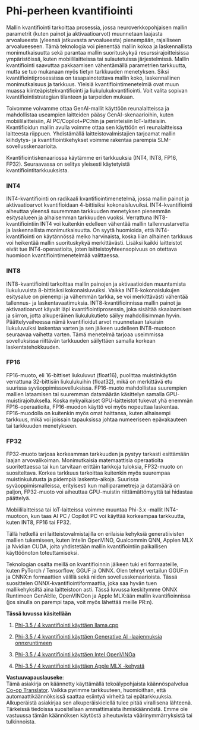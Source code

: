 <!--
CO_OP_TRANSLATOR_METADATA:
{
  "original_hash": "d658062de70b131ef4c0bff69b5fc70e",
  "translation_date": "2025-07-16T21:47:50+00:00",
  "source_file": "md/01.Introduction/04/QuantifyingPhi.md",
  "language_code": "fi"
}
-->
# **Phi-perheen kvantifiointi**

Mallin kvantifiointi tarkoittaa prosessia, jossa neuroverkkopohjaisen mallin parametrit (kuten painot ja aktivaatioarvot) muunnetaan laajasta arvoalueesta (yleensä jatkuvasta arvoalueesta) pienempään, rajalliseen arvoalueeseen. Tämä teknologia voi pienentää mallin kokoa ja laskennallista monimutkaisuutta sekä parantaa mallin suorituskykyä resurssirajoitteisissa ympäristöissä, kuten mobiililaitteissa tai sulautetuissa järjestelmissä. Mallin kvantifiointi saavuttaa pakkaamisen vähentämällä parametrien tarkkuutta, mutta se tuo mukanaan myös tietyn tarkkuuden menetyksen. Siksi kvantifiointiprosessissa on tasapainotettava mallin koko, laskennallinen monimutkaisuus ja tarkkuus. Yleisiä kvantifiointimenetelmiä ovat muun muassa kiinteäpistekvantifiointi ja liukulukukvantifiointi. Voit valita sopivan kvantifiointistrategian tilanteen ja tarpeiden mukaan.

Toivomme voivamme ottaa GenAI-mallit käyttöön reunalaitteissa ja mahdollistaa useampien laitteiden pääsy GenAI-skenaarioihin, kuten mobiililaitteisiin, AI PC/Copilot+PC:hin ja perinteisiin IoT-laitteisiin. Kvantifioidun mallin avulla voimme ottaa sen käyttöön eri reunalaitteissa laitteesta riippuen. Yhdistämällä laitteistovalmistajien tarjoamat mallin kiihdytys- ja kvantifiointikehykset voimme rakentaa parempia SLM-sovellusskenaarioita.

Kvantifiointiskenaariossa käytämme eri tarkkuuksia (INT4, INT8, FP16, FP32). Seuraavassa on selitys yleisesti käytetyistä kvantifiointitarkkuuksista.

### **INT4**

INT4-kvantifiointi on radikaali kvantifiointimenetelmä, jossa mallin painot ja aktivaatioarvot kvantifioidaan 4-bittisiksi kokonaisluvuiksi. INT4-kvantifiointi aiheuttaa yleensä suuremman tarkkuuden menetyksen pienemmän esitysalueen ja alhaisemman tarkkuuden vuoksi. Verrattuna INT8-kvantifiointiin INT4 voi kuitenkin edelleen vähentää mallin tallennustarvetta ja laskennallista monimutkaisuutta. On syytä huomioida, että INT4-kvantifiointi on käytännössä melko harvinaista, koska liian alhainen tarkkuus voi heikentää mallin suorituskykyä merkittävästi. Lisäksi kaikki laitteistot eivät tue INT4-operaatioita, joten laitteistoyhteensopivuus on otettava huomioon kvantifiointimenetelmää valittaessa.

### **INT8**

INT8-kvantifiointi tarkoittaa mallin painojen ja aktivaatioiden muuntamista liukuluvuista 8-bittisiksi kokonaisluvuiksi. Vaikka INT8-kokonaislukujen esitysalue on pienempi ja vähemmän tarkka, se voi merkittävästi vähentää tallennus- ja laskentavaatimuksia. INT8-kvantifioinnissa mallin painot ja aktivaatioarvot käyvät läpi kvantifiointiprosessin, joka sisältää skaalaamisen ja siirron, jotta alkuperäinen liukulukutieto säilyy mahdollisimman hyvin. Päättelyvaiheessa nämä kvantifioidut arvot muunnetaan takaisin liukuluvuiksi laskentaa varten ja sen jälkeen uudelleen INT8-muotoon seuraavaa vaihetta varten. Tämä menetelmä tarjoaa useimmissa sovelluksissa riittävän tarkkuuden säilyttäen samalla korkean laskentatehokkuuden.

### **FP16**

FP16-muoto, eli 16-bittiset liukuluvut (float16), puolittaa muistinkäytön verrattuna 32-bittisiin liukulukuihin (float32), mikä on merkittävä etu suurissa syväoppimissovelluksissa. FP16-muoto mahdollistaa suurempien mallien lataamisen tai suuremman datamäärän käsittelyn samalla GPU-muistirajoituksella. Koska nykyaikaiset GPU-laitteistot tukevat yhä enemmän FP16-operaatioita, FP16-muodon käyttö voi myös nopeuttaa laskentaa. FP16-muodolla on kuitenkin myös omat haittansa, kuten alhaisempi tarkkuus, mikä voi joissain tapauksissa johtaa numeeriseen epävakauteen tai tarkkuuden menetykseen.

### **FP32**

FP32-muoto tarjoaa korkeamman tarkkuuden ja pystyy tarkasti esittämään laajan arvovalikoiman. Monimutkaisia matemaattisia operaatioita suoritettaessa tai kun tarvitaan erittäin tarkkoja tuloksia, FP32-muoto on suositeltava. Korkea tarkkuus tarkoittaa kuitenkin myös suurempaa muistinkulutusta ja pidempiä laskenta-aikoja. Suurissa syväoppimismalleissa, erityisesti kun malliparametreja ja datamäärä on paljon, FP32-muoto voi aiheuttaa GPU-muistin riittämättömyyttä tai hidastaa päättelyä.

Mobiililaitteissa tai IoT-laitteissa voimme muuntaa Phi-3.x -mallit INT4-muotoon, kun taas AI PC / Copilot PC voi käyttää korkeampaa tarkkuutta, kuten INT8, FP16 tai FP32.

Tällä hetkellä eri laitteistovalmistajilla on erilaisia kehyksiä generatiivisten mallien tukemiseen, kuten Intelin OpenVINO, Qualcommin QNN, Applen MLX ja Nvidian CUDA, joita yhdistetään mallin kvantifiointiin paikallisen käyttöönoton toteuttamiseksi.

Teknologian osalta meillä on kvantifioinnin jälkeen tuki eri formaateille, kuten PyTorch / Tensorflow, GGUF ja ONNX. Olen tehnyt vertailun GGUF:n ja ONNX:n formaattien välillä sekä niiden sovellusskenaarioista. Tässä suosittelen ONNX-kvantifiointiformaattia, joka saa hyvän tuen mallikehyksiltä aina laitteistoon asti. Tässä luvussa keskitymme ONNX Runtimeen GenAI:lle, OpenVINOon ja Apple MLX:ään mallin kvantifioinnissa (jos sinulla on parempi tapa, voit myös lähettää meille PR:n).

**Tässä luvussa käsitellään**

1. [Phi-3.5 / 4 kvantifiointi käyttäen llama.cpp](./UsingLlamacppQuantifyingPhi.md)

2. [Phi-3.5 / 4 kvantifiointi käyttäen Generative AI -laajennuksia onnxruntimeen](./UsingORTGenAIQuantifyingPhi.md)

3. [Phi-3.5 / 4 kvantifiointi käyttäen Intel OpenVINOa](./UsingIntelOpenVINOQuantifyingPhi.md)

4. [Phi-3.5 / 4 kvantifiointi käyttäen Apple MLX -kehystä](./UsingAppleMLXQuantifyingPhi.md)

**Vastuuvapauslauseke**:  
Tämä asiakirja on käännetty käyttämällä tekoälypohjaista käännöspalvelua [Co-op Translator](https://github.com/Azure/co-op-translator). Vaikka pyrimme tarkkuuteen, huomioithan, että automaattikäännöksissä saattaa esiintyä virheitä tai epätarkkuuksia. Alkuperäistä asiakirjaa sen alkuperäiskielellä tulee pitää virallisena lähteenä. Tärkeissä tiedoissa suositellaan ammattimaista ihmiskäännöstä. Emme ole vastuussa tämän käännöksen käytöstä aiheutuvista väärinymmärryksistä tai tulkinnoista.